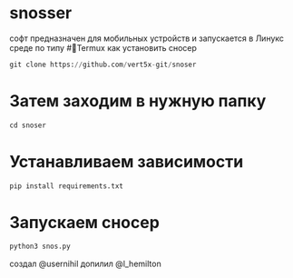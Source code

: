 # snosser
софт предназначен для мобильных устройств и запускается в Линукс среде по типу 
#📱Termux
как установить сносер 
```python
git clone https://github.com/vert5x-git/snoser
```
# Затем заходим в нужную папку
```python
cd snoser
```
# Устанавливаем зависимости 
```python
pip install requirements.txt
```
# Запускаем сносер
```python
python3 snos.py
```
создал @usernihil допилил @l_hemilton